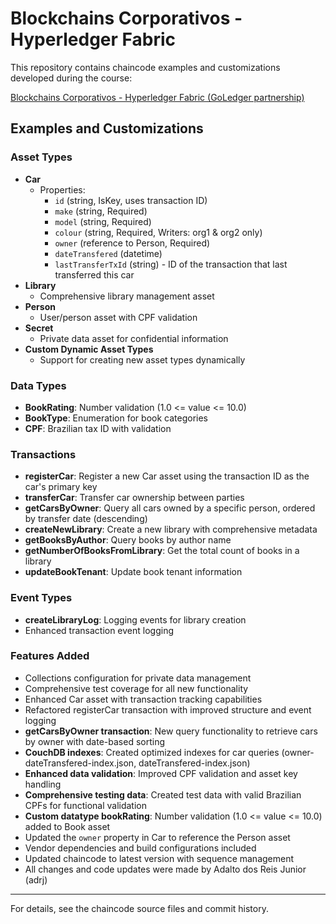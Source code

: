 # Blockchains Corporativos - Hyperledger Fabric

This repository contains chaincode examples and customizations developed during the course:

[Blockchains Corporativos - Hyperledger Fabric (GoLedger partnership)](https://esr.rnp.br/cursos/blockchains-corporativos-hyperledger-fabric-parceria-oficial-goledger-seg36/)


## Examples and Customizations

### Asset Types
- **Car**
  - Properties:
    - `id` (string, IsKey, uses transaction ID)
    - `make` (string, Required)
    - `model` (string, Required)
    - `colour` (string, Required, Writers: org1 & org2 only)
    - `owner` (reference to Person, Required)
    - `dateTransfered` (datetime)
    - `lastTransferTxId` (string) - ID of the transaction that last transferred this car
- **Library**
  - Comprehensive library management asset
- **Person**
  - User/person asset with CPF validation
- **Secret**
  - Private data asset for confidential information
- **Custom Dynamic Asset Types**
  - Support for creating new asset types dynamically

### Data Types
- **BookRating**: Number validation (1.0 <= value <= 10.0)
- **BookType**: Enumeration for book categories
- **CPF**: Brazilian tax ID with validation

### Transactions
- **registerCar**: Register a new Car asset using the transaction ID as the car's primary key
- **transferCar**: Transfer car ownership between parties
- **getCarsByOwner**: Query all cars owned by a specific person, ordered by transfer date (descending)
- **createNewLibrary**: Create a new library with comprehensive metadata
- **getBooksByAuthor**: Query books by author name
- **getNumberOfBooksFromLibrary**: Get the total count of books in a library
- **updateBookTenant**: Update book tenant information

### Event Types
- **createLibraryLog**: Logging events for library creation
- Enhanced transaction event logging

### Features Added
- Collections configuration for private data management
- Comprehensive test coverage for all new functionality
- Enhanced Car asset with transaction tracking capabilities
- Refactored registerCar transaction with improved structure and event logging
- **getCarsByOwner transaction**: New query functionality to retrieve cars by owner with date-based sorting
- **CouchDB indexes**: Created optimized indexes for car queries (owner-dateTransfered-index.json, dateTransfered-index.json)
- **Enhanced data validation**: Improved CPF validation and asset key handling
- **Comprehensive testing data**: Created test data with valid Brazilian CPFs for functional validation
- **Custom datatype bookRating**: Number validation (1.0 <= value <= 10.0) added to Book asset
- Updated the `owner` property in Car to reference the Person asset
- Vendor dependencies and build configurations included
- Updated chaincode to latest version with sequence management
- All changes and code updates were made by Adalto dos Reis Junior (adrj)

---

For details, see the chaincode source files and commit history.
